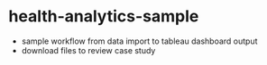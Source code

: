 # health-analytics-sample
* sample workflow from data import to tableau dashboard output
* download files to review case study
